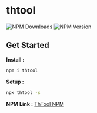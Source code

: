 # thtool
![NPM Downloads](https://img.shields.io/npm/dw/thtool)
![NPM Version](https://img.shields.io/npm/v/thtool)

## Get Started

**Install :**
```bash
npm i thtool
```

**Setup :**
```bash
npx thtool -s
```

**NPM Link :**
[ThTool NPM](https://www.npmjs.com/package/thtool?activeTab=versions)